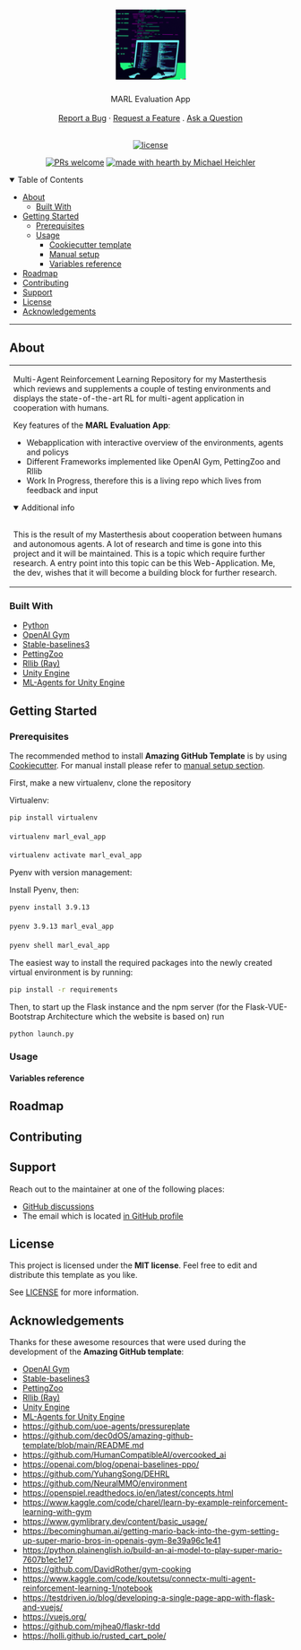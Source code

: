 <h1 align="center">
  <a href="https://github.com/michaelheichler/marl_evaluation_app">
    <img src="supplementary/latenightcoding_dalle.png" alt="Logo" width="125" height="125">
  </a>
</h1>

<div align="center">
  MARL Evaluation App
  <br />
  <br />
  <a href="https://github.com/michaelheichler/marl_evaluation_app/issues/new?assignees=&labels=bug&template=01_BUG_REPORT.md&title=bug%3A+">Report a Bug</a>
  ·
  <a href="https://github.com/michaelheichler/marl_evaluation_app/issues/new?assignees=&labels=enhancement&template=02_FEATURE_REQUEST.md&title=feat%3A+">Request a Feature</a>
  .
  <a href="https://github.com/michaelheichler/marl_evaluation_app/discussions">Ask a Question</a>
</div>

<div align="center">
<br />

[![license](https://img.shields.io/github/license/dmichaelheichler/marl_evaluation_app.svg?style=flat-square)](LICENSE)

[![PRs welcome](https://img.shields.io/badge/PRs-welcome-ff69b4.svg?style=flat-square)](michaelheichler/marl_evaluation_app/issues?q=is%3Aissue+is%3Aopen+label%3A%22help+wanted%22)
[![made with hearth by Michael Heichler](https://img.shields.io/badge/made%20with%20%E2%99%A5%20by-dec0dOS-ff1414.svg?style=flat-square)](https://github.com/michaelheichler/)

</div>

<details open="open">
<summary>Table of Contents</summary>

- [About](#about)
  - [Built With](#built-with)
- [Getting Started](#getting-started)
  - [Prerequisites](#prerequisites)
  - [Usage](#usage)
    - [Cookiecutter template](#cookiecutter-template)
    - [Manual setup](#manual-setup)
    - [Variables reference](#variables-reference)
- [Roadmap](#roadmap)
- [Contributing](#contributing)
- [Support](#support)
- [License](#license)
- [Acknowledgements](#acknowledgements)

</details>

---

## About

<table>
<tr>
<td>

Multi-Agent Reinforcement Learning Repository for my Masterthesis which reviews and supplements a couple of testing environments and displays the state-of-the-art RL for multi-agent application in cooperation with humans.

Key features of the **MARL Evaluation App**:

- Webapplication with interactive overview of the environments, agents and policys
- Different Frameworks implemented like OpenAI Gym, PettingZoo and Rllib
- Work In Progress, therefore this is a living repo which lives from feedback and input


<details open>
<summary>Additional info</summary>
<br>

This is the result of my Masterthesis about cooperation between humans and autonomous agents. A lot of research and time is gone into this project and it will be maintained. This is a topic which require further research. A entry point into this topic can be this Web-Application. Me, the dev, wishes that it will become a building block for further research.

</details>

</td>
</tr>
</table>

### Built With

- [Python](https://www.python.org)
- [OpenAI Gym](https://github.com/openai/gym)
- [Stable-baselines3](https://github.com/DLR-RM/stable-baselines3)
- [PettingZoo](https://github.com/Farama-Foundation/PettingZoo)
- [Rllib (Ray)](https://github.com/ray-project/ray/tree/master/rllib)
- [Unity Engine](https://github.com/Unity-Technologies/)
- [ML-Agents for Unity Engine](https://github.com/Unity-Technologies/ml-agents/tree/release_19_docs)

## Getting Started

### Prerequisites

The recommended method to install **Amazing GitHub Template** is by using [Cookiecutter](https://github.com/cookiecutter/cookiecutter). For manual install please refer to [manual setup section](#manual-setup).

First, make a new virtualenv, clone the repository

Virtualenv:
```sh
pip install virtualenv

virtualenv marl_eval_app

virtualenv activate marl_eval_app
```

Pyenv with version management:

Install Pyenv, then:
```sh
pyenv install 3.9.13

pyenv 3.9.13 marl_eval_app

pyenv shell marl_eval_app
```

The easiest way to install the required packages into the newly created virtual environment is by running:

```sh
pip install -r requirements
```

Then, to start up the Flask instance and the npm server (for the Flask-VUE-Bootstrap Architecture which the website is based on) run

```sh
python launch.py
```

### Usage

#### Variables reference


## Roadmap

## Contributing


## Support

Reach out to the maintainer at one of the following places:

- [GitHub discussions](https://github.com/michaelheichler/marl_evaluation_app/discussions)
- The email which is located [in GitHub profile](https://github.com/michaelheichler)

## License

This project is licensed under the **MIT license**. Feel free to edit and distribute this template as you like.

See [LICENSE](LICENSE) for more information.

## Acknowledgements

Thanks for these awesome resources that were used during the development of the **Amazing GitHub template**:

- [OpenAI Gym](https://github.com/openai/gym)
- [Stable-baselines3](https://github.com/DLR-RM/stable-baselines3)
- [PettingZoo](https://github.com/Farama-Foundation/PettingZoo)
- [Rllib (Ray)](https://github.com/ray-project/ray/tree/master/rllib)
- [Unity Engine](https://github.com/Unity-Technologies/)
- [ML-Agents for Unity Engine](https://github.com/Unity-Technologies/ml-agents/tree/release_19_docs)
- <https://github.com/uoe-agents/pressureplate>
- <https://github.com/dec0dOS/amazing-github-template/blob/main/README.md>
- <https://github.com/HumanCompatibleAI/overcooked_ai>
- <https://openai.com/blog/openai-baselines-ppo/>
- <https://github.com/YuhangSong/DEHRL>
- <https://github.com/NeuralMMO/environment>
- <https://openspiel.readthedocs.io/en/latest/concepts.html>
- <https://www.kaggle.com/code/charel/learn-by-example-reinforcement-learning-with-gym>
- <https://www.gymlibrary.dev/content/basic_usage/>
- <https://becominghuman.ai/getting-mario-back-into-the-gym-setting-up-super-mario-bros-in-openais-gym-8e39a96c1e41>
- <https://python.plainenglish.io/build-an-ai-model-to-play-super-mario-7607b1ec1e17>
- <https://github.com/DavidRother/gym-cooking>
- <https://www.kaggle.com/code/koutetsu/connectx-multi-agent-reinforcement-learning-1/notebook>
- <https://testdriven.io/blog/developing-a-single-page-app-with-flask-and-vuejs/>
- <https://vuejs.org/>
- <https://github.com/mjhea0/flaskr-tdd>
- <https://holli.github.io/rusted_cart_pole/>
